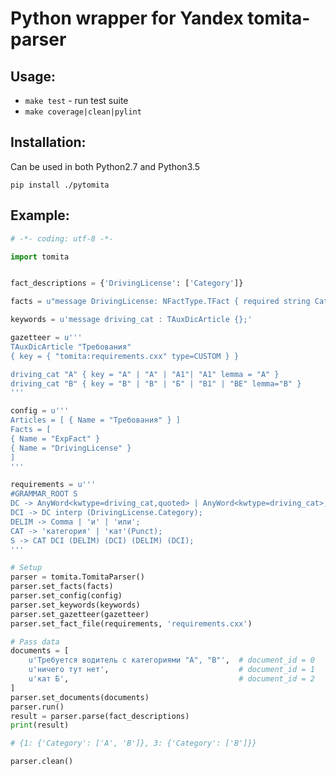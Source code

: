 Python wrapper for Yandex tomita-parser
=====================

Usage:
------

- `make test` - run test suite
- `make coverage|clean|pylint`

Installation:
------

Can be used in both Python2.7 and Python3.5

`pip install ./pytomita`

Example:
--------

```python
# -*- coding: utf-8 -*-

import tomita


fact_descriptions = {'DrivingLicense': ['Category']}

facts = u"message DrivingLicense: NFactType.TFact { required string Category = 1; }"

keywords = u'message driving_cat : TAuxDicArticle {};'

gazetteer = u'''
TAuxDicArticle "Требования"
{ key = { "tomita:requirements.cxx" type=CUSTOM } }

driving_cat "A" { key = "A" | "А" | "А1"| "А1" lemma = "A" }
driving_cat "B" { key = "B" | "В" | "Б" | "B1" | "BE" lemma="B" }
'''

config = u'''
Articles = [ { Name = "Требования" } ]
Facts = [
{ Name = "ExpFact" }
{ Name = "DrivingLicense" }
]
'''

requirements = u'''
#GRAMMAR_ROOT S
DC -> AnyWord<kwtype=driving_cat,quoted> | AnyWord<kwtype=driving_cat>;
DCI -> DC interp (DrivingLicense.Category);
DELIM -> Comma | 'и' | 'или';
CAT -> 'категория' | 'кат'(Punct);
S -> CAT DCI (DELIM) (DCI) (DELIM) (DCI);
'''

# Setup
parser = tomita.TomitaParser()
parser.set_facts(facts)
parser.set_config(config)
parser.set_keywords(keywords)
parser.set_gazetteer(gazetteer)
parser.set_fact_file(requirements, 'requirements.cxx')

# Pass data
documents = [
    u'Требуется водитель с категориями "A", "B"',  # document_id = 0
    u'ничего тут нет',                             # document_id = 1
    u'кат Б',                                      # document_id = 2
]
parser.set_documents(documents)
parser.run()
result = parser.parse(fact_descriptions)
print(result)

# {1: {'Category': ['A', 'B']}, 3: {'Category': ['B']}}

parser.clean()
```